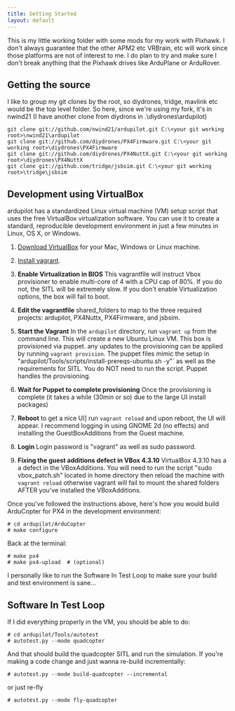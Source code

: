 ```yaml
---
title: Getting Started
layout: default
---
```


This is my little working folder with some mods for my work with Pixhawk.  I don't always guarantee that the other APM2 etc VRBrain, etc will
work since those platforms are not of interest to me.  I do plan to try and make sure I don't break anything that the Pixhawk drives like
ArduPlane or ArduRover.

## Getting the source

I like to group my git clones by the root, so diydrones, tridge, mavlink etc would be the top level folder.
So here, since we're using my fork, it's in nwind21 (I have another clone from diydrons in .\diydrones\ardupilot)

```
git clone git://github.com/nwind21/ardupilot.git C:\<your git working root>\nwind21\ardupilot
git clone git://github.com/diydrones/PX4Firmware.git C:\<your git working root>\diydrones\PX4Firmware
git clone git://github.com/diydrones/PX4NuttX.git C:\<your git working root>\diydrones\PX4NuttX
git clone git://github.com/tridge/jsbsim.git C:\<your git working root>\tridge\jsbsim
```

## Development using VirtualBox

ardupilot has a standardized Linux virtual machine (VM) setup script
that uses the free VirtualBox virtualization software.  You can use it
to create a standard, reproducible development environment in just a
few minutes in Linux, OS X, or Windows.

 1. [Download VirtualBox](https://www.virtualbox.org/wiki/Downloads)
 for your Mac, Windows or Linux machine.

 2. [Install vagrant](http://docs.vagrantup.com/v2/installation/).
 
 3. <strong>Enable Virtualization in BIOS</strong>  This vagrantfile will instruct Vbox provisioner
 to enable multi-core of 4 with a CPU cap of 80%. If you do not, the SITL will be extremely slow.  If you don't
 enable Virtualization options, the box will fail to boot.
 
 4. <strong>Edit the vagrantfile</strong> shared_folders to map to the three required projects: ardupilot, PX4Nuttx, PX4Firmware, and jsbsim.

 5. <strong>Start the Vagrant</strong> In the `ardupilot` directory, run `vagrant up` from the command
 line.  This will create a new Ubuntu Linux VM.  This box is provisioned via puppet.
 any updates to the provisioning can be applied by running `vagrant provision`.
 The puppet files mimic the setup in "ardupilot/Tools/scripts/install-prereqs-ubuntu.sh -y"` as well
 as the requirements for SITL.  You do NOT need to run the script.  Puppet handles the provisioning.
 
 6. <strong>Wait for Puppet to complete provisioning</strong> Once the provisioning is complete (it takes a while (30min or so) due to the large UI install packages)
 
 7. <strong>Reboot</strong> to get a nice UI] run `vagrant reload` and upon reboot, the UI will appear. I recommend logging in using GNOME 2d (no effects) and installing the 
 GuestBoxAdditions from the Guest machine.

 8. <strong>Login</strong> Login password is "vagrant" as well as sudo password.
 
 9. <strong>Fixing the guest additions defect in VBox 4.3.10</strong> VirtualBox 4.3.10 has a a defect in the VBoxAdditions.  You will need to run the script "sudo vbox_patch.sh" located in
 home directory then reload the machine with `vagrant reload` otherwise vagrant will fail to mount the shared folders AFTER
 you've installed the VBoxAdditions.

Once you've followed the instructions above, here's how you would
build ArduCopter for PX4 in the development environment:

```
# cd ardupilot/ArduCopter
# make configure
```

Back at the terminal:

```
# make px4
# make px4-upload  # (optional)
```

I personally like to run the Software In Test Loop to make sure your build and test environment is sane...

## Software In Test Loop

If I did everything properly in the VM, you should be able to do:

```
# cd ardupilot/Tools/autotest
# autotest.py --mode quadcopter
```

And that should build the quadcopter SITL and run the simulation.  If you're making a code change and just wanna re-build incrementally:

```
# autotest.py --mode build-quadcopter --incremental
```

or just re-fly

```
# autotest.py --mode fly-quadcopter
```

